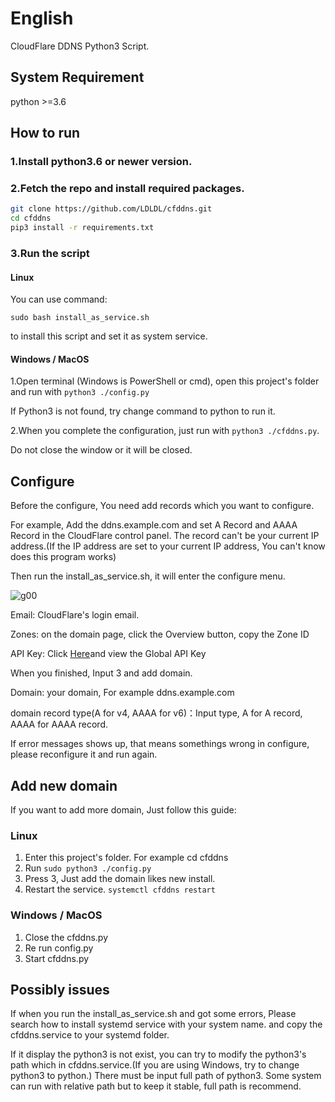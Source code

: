 # English

CloudFlare DDNS Python3 Script.

## System Requirement

python >=3.6

## How to run

### 1.Install python3.6 or newer version.

### 2.Fetch the repo and install required packages.

```bash
git clone https://github.com/LDLDL/cfddns.git
cd cfddns
pip3 install -r requirements.txt
```
### 3.Run the script

#### Linux

You can use command: 

`sudo bash install_as_service.sh`

to install this script and set it as system service.

#### Windows / MacOS 

1.Open terminal (Windows is PowerShell or cmd), open this project's folder and run with `python3 ./config.py`

If Python3 is not found, try change command to python to run it.

2.When you complete the configuration, just run with `python3 ./cfddns.py`.

Do not close the window or it will be closed.


## Configure

Before the configure, You need add records which you want to configure.

For example, Add the ddns.example.com and set A Record and AAAA Record in the CloudFlare control panel. The record can't be your current IP address.(If the IP address are set to your current IP address, You can't know does this program works)

Then run the install_as_service.sh, it will enter the configure menu.

![g00](https://user-images.githubusercontent.com/81149482/129917531-d499ae47-79ab-44b0-910b-e1f2a98fc68c.png)

Email: CloudFlare's login email.

Zones: on the domain page, click the Overview button, copy the Zone ID

API Key: Click [Here](https://dash.cloudflare.com/profile/api-tokens)and view the Global API Key

When you finished, Input 3 and add domain.

Domain: your domain, For example ddns.example.com

domain record type(A for v4, AAAA for v6)：Input type, A for A record, AAAA for AAAA record.

If error messages shows up, that means somethings wrong in configure, please reconfigure it and run again.

## Add new domain

If you want to add more domain, Just follow this guide:

### Linux

1. Enter this project's folder. For example cd cfddns
2. Run `sudo python3 ./config.py`
3. Press 3, Just add the domain likes new install.
4. Restart the service. `systemctl cfddns restart`

### Windows / MacOS

1. Close the cfddns.py
2. Re run config.py
3. Start cfddns.py

## Possibly issues

If when you run the install_as_service.sh and got some errors, Please search how to install systemd service with your system name. and copy the cfddns.service to your systemd folder.

If it display the python3 is not exist, you can try to modify the python3's path which in cfddns.service.(If you are using Windows, try to change python3 to python.) There must be input full path of python3. Some system can run with relative path but to keep it stable, full path is recommend.
